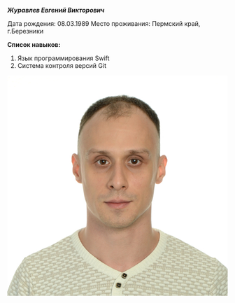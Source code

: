 ***Журавлев Евгений Викторович***

Дата рождения: 08.03.1989
Место проживания: Пермский край, г.Березники

**Список навыков:**
1. Язык программирования Swift
2. Система контроля версий Git

![Photo](img/photo.jpg)
